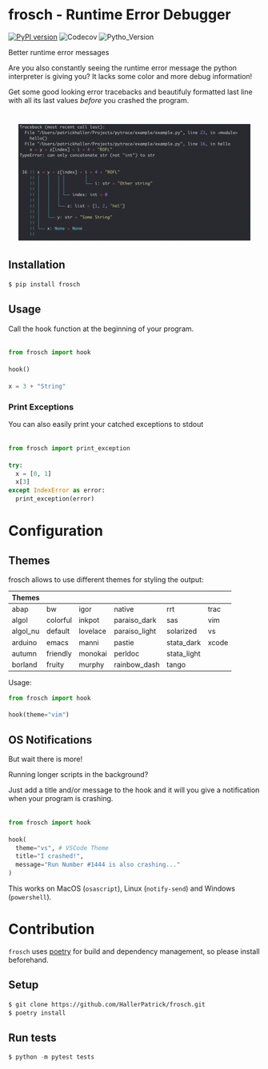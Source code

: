 # frosch - Runtime Error Debugger

[![PyPI version](https://badge.fury.io/py/frosch.svg)](https://badge.fury.io/py/frosch)
![Codecov](https://img.shields.io/codecov/c/github/HallerPatrick/frosch)
![Pytho_Version](https://img.shields.io/pypi/pyversions/frosch)

Better runtime error messages

Are you also constantly seeing the runtime error message the
python interpreter is giving you?
It lacks some color and more debug information!


Get some good looking error tracebacks and beautifuly formatted
last line with all its last values *before* you crashed the program.

<h1 align="center" style="padding-left: 20px; padding-right: 20px">
  <img src="resources/showcase.png">
</h1>


## Installation

```bash
$ pip install frosch
```

## Usage

Call the hook function at the beginning of your program.

```python

from frosch import hook

hook()

x = 3 + "String"

```

### Print Exceptions

You can also easily print your catched exceptions to stdout

```python

from frosch import print_exception

try:
  x = [0, 1]
  x[3]
except IndexError as error:
  print_exception(error)

```


# Configuration

## Themes

frosch allows to use different themes for styling the output:

| Themes   |          |          |               |             |      |
|----------|----------|----------|---------------|-------------|------|
| abap     | bw       | igor     | native        | rrt         | trac |
| algol    | colorful | inkpot   | paraiso_dark  | sas         | vim  |
| algol_nu | default  | lovelace | paraiso_light | solarized   | vs   |
| arduino  | emacs    | manni    | pastie        | stata_dark  | xcode |
| autumn   | friendly | monokai  | perldoc       | stata_light |      |
| borland  | fruity   | murphy   | rainbow_dash  | tango       |      |

Usage:

```python
from frosch import hook

hook(theme="vim")
````

## OS Notifications

But wait there is more!

Running longer scripts in the background?

Just add a title and/or message to the hook and it will you give a notification when your program 
is crashing.


```python

from frosch import hook

hook(
  theme="vs", # VSCode Theme
  title="I crashed!",
  message="Run Number #1444 is also crashing..."
)
```

This works on MacOS (`osascript`), Linux (`notify-send`) and Windows (`powershell`). 



# Contribution

`frosch` uses [poetry](https://github.com/python-poetry/poetry) for build and dependency
management, so please install beforehand.

## Setup

```bash
$ git clone https://github.com/HallerPatrick/frosch.git
$ poetry install
```

## Run tests

```python
$ python -m pytest tests
```
